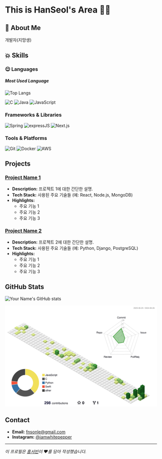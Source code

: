 # This is HanSeol's Area  :imp::poop:


## :closed_book: About Me

개발자(지망생)

## :boom: Skills

### :relieved: Languages 

##### Most Used Language

![Top Langs](https://github-readme-stats.vercel.app/api/top-langs/?username=HanSeooooL)

![C](https://img.shields.io/badge/C-00599C?style=for-the-badge&logo=c&logoColor=white) ![Java](https://img.shields.io/badge/Java-ED8B00?style=for-the-badge&logo=openjdk&logoColor=white) ![JavaScript](https://img.shields.io/badge/JavaScript-F7DF1E?style=for-the-badge&logo=JavaScript&logoColor=white)


### Frameworks & Libraries

![Spring](https://img.shields.io/badge/Spring-6DB33F?style=for-the-badge&logo=spring&logoColor=white) ![expressJS](https://img.shields.io/badge/Express.js-404D59?style=for-the-badge) ![Next.js](https://img.shields.io/badge/Next.js-000?logo=nextdotjs&logoColor=fff&style=for-the-badge)

### Tools & Platforms

![Git](https://img.shields.io/badge/Git-F05032?style=for-the-badge&logo=git&logoColor=white) ![Docker](https://img.shields.io/badge/Docker-2496ED?style=for-the-badge&logo=docker&logoColor=white) ![AWS](https://img.shields.io/badge/AWS-232F3E?style=for-the-badge&logo=amazon-aws&logoColor=white)

## Projects

### [Project Name 1](https://github.com/HanSeooooL/projectname1)

- **Description:** 프로젝트 1에 대한 간단한 설명.
- **Tech Stack:** 사용된 주요 기술들 (예: React, Node.js, MongoDB)
- **Highlights:**
  - 주요 기능 1
  - 주요 기능 2
  - 주요 기능 3

### [Project Name 2](https://github.com/yourusername/projectname2)

- **Description:** 프로젝트 2에 대한 간단한 설명.
- **Tech Stack:** 사용된 주요 기술들 (예: Python, Django, PostgreSQL)
- **Highlights:**
  - 주요 기능 1
  - 주요 기능 2
  - 주요 기능 3

## GitHub Stats

![Your Name's GitHub stats](https://github-readme-stats.vercel.app/api?username=HanSeooooL&show_icons=true&theme=radical)

![3d](./profile-3d-contrib/profile-green-animate.svg)

## Contact

- **Email:** fnsonle@gmail.com
- **Instagram:** [@iamwhitepepper](https://www.instagram.com/iamwhitepepper)

---

*이 프로필은 [홍서빈](https://github.com/hsbbsh)이 ❤️를 담아 작성했습니다.*

<!--
**HanSeooooL/HanSeooooL** is a ✨ _special_ ✨ repository because its `README.md` (this file) appears on your GitHub profile.

Here are some ideas to get you started:

- 🔭 I’m currently working on ...
- 🌱 I’m currently learning ...
- 👯 I’m looking to collaborate on ...
- 🤔 I’m looking for help with ...
- 💬 Ask me about ...
- 📫 How to reach me: ...
- 😄 Pronouns: ...
- ⚡ Fun fact: ...
-->
